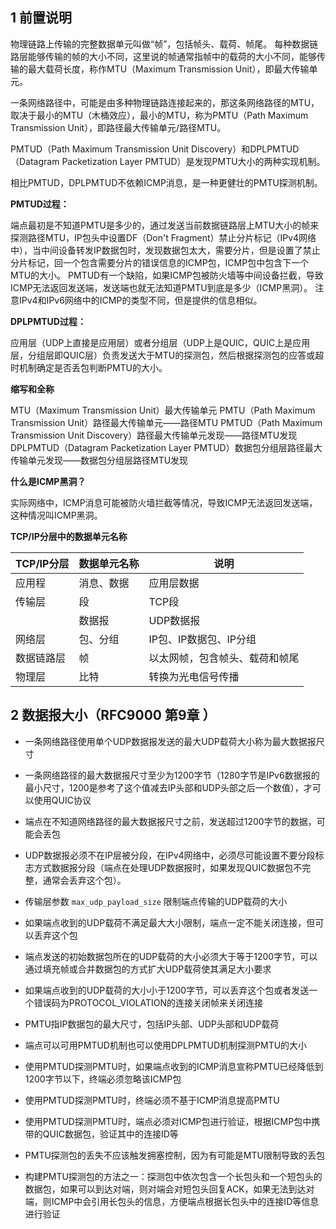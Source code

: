 ## 1 前置说明
物理链路上传输的完整数据单元叫做“帧”，包括帧头、载荷、帧尾。
每种数据链路层能够传输的帧的大小不同，这里说的帧通常指帧中的载荷的大小不同，能够传输的最大载荷长度，称作MTU（Maximum Transmission Unit），即最大传输单元。

一条网络路径中，可能是由多种物理链路连接起来的，那这条网络路径的MTU，取决于最小的MTU（木桶效应），最小的MTU，称为PMTU（Path Maximum Transmission Unit），即路径最大传输单元/路径MTU。

PMTUD（Path Maximum Transmission Unit Discovery）和DPLPMTUD（Datagram Packetization Layer PMTUD）是发现PMTU大小的两种实现机制。

相比PMTUD，DPLPMTUD不依赖ICMP消息，是一种更健壮的PMTU探测机制。

**PMTUD过程：**

端点最初是不知道PMTU是多少的，通过发送当前数据链路层上MTU大小的帧来探测路径MTU，IP包头中设置DF（Don't Fragment）禁止分片标记（IPv4网络中），当中间设备转发IP数据包时，发现数据包太大，需要分片，但是设置了禁止分片标记，回一个包含需要分片的错误信息的ICMP包，ICMP包中包含下一个MTU的大小。
PMTUD有一个缺陷，如果ICMP包被防火墙等中间设备拦截，导致ICMP无法返回发送端，发送端也就无法知道PMTU到底是多少（ICMP黑洞）。
注意IPv4和IPv6网络中的ICMP的类型不同，但是提供的信息相似。

**DPLPMTUD过程：**

应用层（UDP上直接是应用层）或者分组层（UDP上是QUIC，QUIC上是应用层，分组层即QUIC层）负责发送大于MTU的探测包，然后根据探测包的应答或超时机制确定是否丢包判断PMTU的大小。

**缩写和全称**

MTU（Maximum Transmission Unit）最大传输单元
PMTU（Path Maximum Transmission Unit）路径最大传输单元——路径MTU
PMTUD（Path Maximum Transmission Unit Discovery）路径最大传输单元发现——路径MTU发现
DPLPMTUD（Datagram Packetization Layer PMTUD）数据包分组层路径最大传输单元发现——数据包分组层路径MTU发现

**什么是ICMP黑洞？**

实际网络中，ICMP消息可能被防火墙拦截等情况，导致ICMP无法返回发送端，这种情况叫ICMP黑洞。

**TCP/IP分层中的数据单元名称**

|TCP/IP分层|数据单元名称|说明|
| --- | --- | --- |
| 应用程 | 消息、数据 | 应用层数据 |
| 传输层 | 段 | TCP段 |
| | 数据报 | UDP数据报 |
| 网络层 | 包、分组 | IP包、IP数据包、IP分组 |
| 数据链路层 | 帧 | 以太网帧，包含帧头、载荷和帧尾 |
| 物理层 | 比特 | 转换为光电信号传播 |

## 2 数据报大小（RFC9000 第9章 ）
- 一条网络路径使用单个UDP数据报发送的最大UDP载荷大小称为最大数据报尺寸
- 一条网络路径的最大数据报尺寸至少为1200字节（1280字节是IPv6数据报的最小尺寸，1200是参考了这个值减去IP头部和UDP头部之后一个数值），才可以使用QUIC协议
- 端点在不知道网络路径的最大数据报尺寸之前，发送超过1200字节的数据，可能会丢包
- UDP数据报必须不在IP层被分段，在IPv4网络中，必须尽可能设置不要分段标志方式数据报分段（端点在处理UDP数据报时，如果发现QUIC数据包不完整，通常会丢弃这个包）。
- 传输层参数 `max_udp_payload_size` 限制端点传输的UDP载荷的大小
- 如果端点收到的UDP载荷不满足最大大小限制，端点一定不能关闭连接，但可以丢弃这个包
- 端点发送的初始数据包所在的UDP载荷的大小必须大于等于1200字节，可以通过填充帧或合并数据包的方式扩大UDP载荷使其满足大小要求
- 如果端点收到的UDP载荷的大小小于1200字节，可以丢弃这个包或者发送一个错误码为PROTOCOL_VIOLATION的连接关闭帧来关闭连接
- PMTU指IP数据包的最大尺寸，包括IP头部、UDP头部和UDP载荷

- 端点可以可用PMTUD机制也可以使用DPLPMTUD机制探测PMTU的大小
- 使用PMTUD探测PMTU时，如果端点收到的ICMP消息宣称PMTU已经降低到1200字节以下，终端必须忽略该ICMP包
- 使用PMTUD探测PMTU时，终端必须不基于ICMP消息提高PMTU
- 使用PMTUD探测PMTU时，端点必须对ICMP包进行验证，根据ICMP包中携带的QUIC数据包，验证其中的连接ID等
- PMTU探测包的丢失不应该触发拥塞控制，因为有可能是MTU限制导致的丢包
- 构建PMTU探测包的方法之一：探测包中依次包含一个长包头和一个短包头的数据包，如果可以到达对端，则对端会对短包头回复ACK，如果无法到达对端，则ICMP中会引用长包头的信息，方便端点根据长包头中的连接ID等信息进行验证
